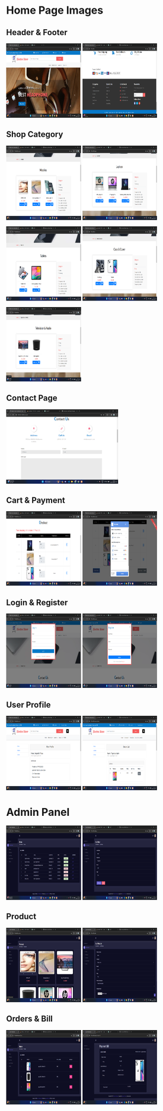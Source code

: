 # Home Page Images

## Header & Footer

<img src="/Project-Images/Home.png" style="height:200px;width:40%;">    <img src="/Project-Images/Home-2.png" style="height:200px;width:40%">

##  Shop Category

<img src="/Project-Images/Mobile.png" style="height:200px;width:40%;">   <img src="/Project-Images/Laptop.png" style="height:200px;width:40%;">

<img src="/Project-Images/Tab.png" style="height:200px;width:40%;">       <img src="/Project-Images/Case-cover.png" style="height:200px;width:40%;">

<img src="/Project-Images/Tv-audio.png" style="height:200px;width:40%;">

## Contact Page 

<img src="/Project-Images/contactus.png" style="height:200px;width:60%;">

## Cart & Payment

<img src="/Project-Images/cart.png" style="height:200px;width:40%;"> <img src="/Project-Images/payment.png" style="height:200px;width:40%;">

## Login & Register

<img src="/Project-Images/login.png" style="height:200px;width:40%;">  <img src="/Project-Images/register.png" style="height:200px;width:40%;">

## User Profile

<img src="/Project-Images/profile.png" style="height:200px;width:40%;"> <img src="/Project-Images/orderlist.png" style="height:200px;width:40%;">

# Admin Panel

<img src="/Project-Images/User.png" style="height:200px;width:40%;"> <img src="/Project-Images/adduser.png" style="height:200px;width:40%;">

## Product

<img src="/Project-Images/product.png" style="height:200px;width:40%;"> <img src="/Project-Images/addproduct.png" style="height:200px;width:40%;">

## Orders & Bill

<img src="/Project-Images/order.png" style="height:200px;width:40%;"> <img src="/Project-Images/bill.png" style="height:200px;width:40%;">
